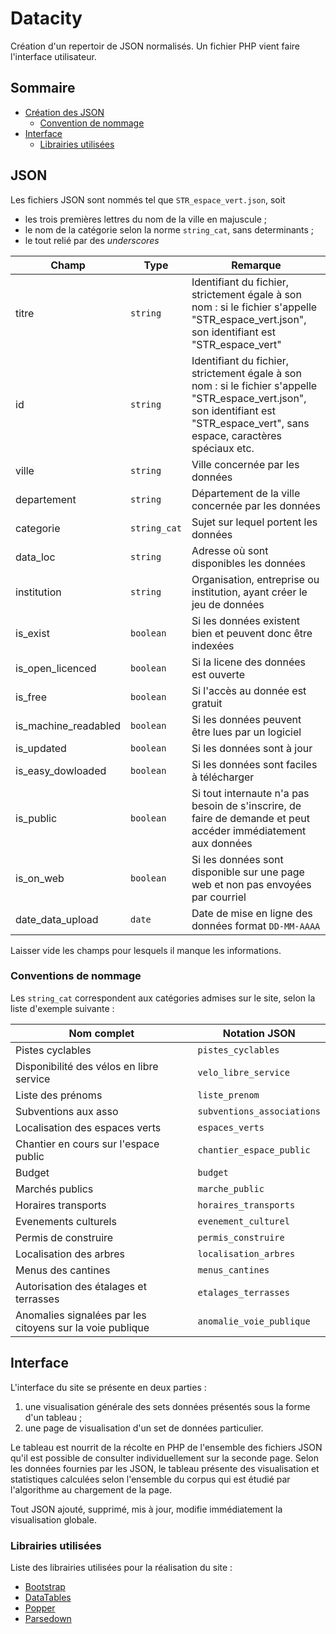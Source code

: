 # Datacity

Création d'un repertoir de JSON normalisés. Un fichier PHP vient faire l'interface utilisateur.

## Sommaire

- [Création des JSON](https://github.com/Myllaume/Datacity#json)
    - [Convention de nommage](https://github.com/Myllaume/Datacity#conventions-de-nommage)
- [Interface](https://github.com/Myllaume/Datacity#interface)
    - [Librairies utilisées](https://github.com/Myllaume/Datacity#librairies-utilis%C3%A9es)

## JSON

Les fichiers JSON sont nommés tel que `STR_espace_vert.json`, soit
- les trois premières lettres du nom de la ville en majuscule ;
- le nom de la catégorie selon la norme `string_cat`, sans determinants ;
- le tout relié par des *underscores*

|  Champ |  Type |  Remarque |
|---|---|---|
|  titre |  `string` |  Identifiant du fichier, strictement égale à son nom : si le fichier s'appelle "STR_espace_vert.json", son identifiant est "STR_espace_vert" |
|  id |  `string` |  Identifiant du fichier, strictement égale à son nom : si le fichier s'appelle "STR_espace_vert.json", son identifiant est "STR_espace_vert", sans espace, caractères spéciaux etc. |
|  ville  |  `string` | Ville concernée par les données |
|  departement  |  `string` | Département de la ville concernée par les données |
|  categorie |  `string_cat` |  Sujet sur lequel portent les données |
|  data_loc |  `string` |  Adresse où sont disponibles les données |
|  institution |  `string` |  Organisation, entreprise ou institution, ayant créer le jeu de données |
|  is_exist |  ``boolean`` |  Si les données existent bien et peuvent donc être indexées |
|  is_open_licenced |  ``boolean`` |  Si la licene des données est ouverte |
| is_free  | `boolean`  |  Si l'accès au donnée est gratuit |
|  is_machine_readabled |  `boolean` |  Si les données peuvent être lues par un logiciel |
|  is_updated | `boolean`  | Si les données sont à jour  |
| is_easy_dowloaded  |  `boolean` | Si les données sont faciles à télécharger  |
| is_public  |  `boolean` | Si tout internaute n'a pas besoin de s'inscrire, de faire de demande et peut accéder immédiatement aux données |
|  is_on_web | `boolean`  | Si les données sont disponible sur une page web et non pas envoyées par courriel  |
|  date_data_upload | `date`  |  Date de mise en ligne des données format `DD-MM-AAAA` |

Laisser vide les champs pour lesquels il manque les informations.

### Conventions de nommage

Les `string_cat` correspondent aux catégories admises sur le site, selon la liste d'exemple suivante :

|  Nom complet |  Notation JSON |
|---|---|
|  Pistes cyclables | `pistes_cyclables`  |
|  Disponibilité des vélos en libre service | `velo_libre_service`  |
|  Liste des prénoms | `liste_prenom`  |
| Subventions aux asso  | `subventions_associations`  |
| Localisation des espaces verts  | `espaces_verts`  |
|  Chantier en cours sur l'espace public | `chantier_espace_public`  |
|  Budget | `budget`  |
|  Marchés publics | `marche_public`  |
|  Horaires transports | `horaires_transports`  |
|  Evenements culturels | `evenement_culturel`  |
|  Permis de construire | `permis_construire`  |
|  Localisation des arbres | `localisation_arbres`  |
|  Menus des cantines | `menus_cantines`  |
|  Autorisation des étalages et terrasses | `etalages_terrasses`  |
|  Anomalies signalées par les citoyens sur la voie publique | `anomalie_voie_publique`  |

## Interface

L'interface du site se présente en deux parties :
1. une visualisation générale des sets données présentés sous la forme d'un tableau ;
2. une page de visualisation d'un set de données particulier.

Le tableau est nourrit de la récolte en PHP de l'ensemble des fichiers JSON qu'il est possible de consulter individuellement sur la seconde page. Selon les données fournies par les JSON, le tableau présente des visualisation et statistiques calculées selon l'ensemble du corpus qui est étudié par l'algorithme au chargement de la page.

Tout JSON ajouté, supprimé, mis à jour, modifie immédiatement la visualisation globale.

### Librairies utilisées

Liste des librairies utilisées pour la réalisation du site :
- [Bootstrap](https://getbootstrap.net/)
- [DataTables](https://datatables.net/)
- [Popper](https://popper.js.org/)
- [Parsedown](https://github.com/erusev/parsedown)